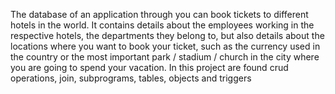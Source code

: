The database of an application through you can book tickets to different hotels in the world. It contains details about the employees working in the respective hotels, the departments they belong to, but also details about the locations where you want to book your ticket, such as the currency used in the country or the most important park / stadium / church in the city where you are going to spend your vacation. In this project are found crud operations, join, subprograms, tables, objects and triggers
